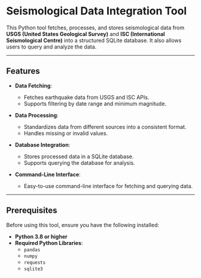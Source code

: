 # Seismological Data Integration Tool

This Python tool fetches, processes, and stores seismological data from **USGS (United States Geological Survey)** and **ISC (International Seismological Centre)** into a structured SQLite database. It also allows users to query and analyze the data.

---

## Features

- **Data Fetching**:
  - Fetches earthquake data from USGS and ISC APIs.
  - Supports filtering by date range and minimum magnitude.

- **Data Processing**:
  - Standardizes data from different sources into a consistent format.
  - Handles missing or invalid values.

- **Database Integration**:
  - Stores processed data in a SQLite database.
  - Supports querying the database for analysis.

- **Command-Line Interface**:
  - Easy-to-use command-line interface for fetching and querying data.

---

## Prerequisites

Before using this tool, ensure you have the following installed:

- **Python 3.8 or higher**
- **Required Python Libraries**:
  - `pandas`
  - `numpy`
  - `requests`
  - `sqlite3`

